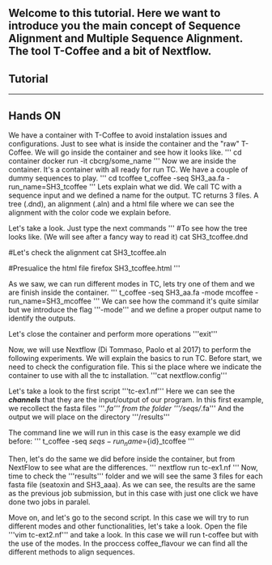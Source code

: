 Welcome to this tutorial.
Here we want to introduce you the main concept of Sequence Alignment and Multiple Sequence Alignment. The tool T-Coffee and a bit of Nextflow.
----------
Tutorial
----------

----------
Hands ON
----------
We have a container with T-Coffee to avoid instalation issues and configurations. Just to see what is inside the container and the "raw" T-Coffee. We will go inside the container and see how it looks like.
'''
cd container
docker run -it cbcrg/some_name
'''
Now we are inside the container. It's a container with all ready for run TC.
We have a couple of dummy sequences to play.
'''
cd tcoffee
t_coffee -seq SH3_aa.fa -run_name=SH3_tcoffee
'''
Lets explain what we did.
We call TC with a sequence input and we defined a name for the output.
TC returns 3 files. A tree (.dnd), an alignment (.aln) and a html file where we can see the alignment with the color code we explain before.

Let's take a look. Just type the next commands
'''
#To see how the tree looks like. (We will see after a fancy way to read it)
cat SH3_tcoffee.dnd

#Let's check the alignment
cat SH3_tcoffee.aln

#Presualice the html file
firefox SH3_tcoffee.html
'''

As we saw, we can run different modes in TC, lets try one of them and we are finish inside the container.
'''
t_coffee -seq SH3_aa.fa -mode mcoffee -run_name=SH3_mcoffee
'''
We can see how the command it's quite similar but we introduce the flag '''-mode''' and we define a proper output name to identify the outputs.

Let's close the container and perform more operations
'''exit'''

Now, we will use Nextflow (Di Tommaso, Paolo et al 2017) to perform the following experiments. We will explain the basics to run TC.
Before start, we need to check the configuration file. This si the place where we indicate the container to use with all the tc installation.
'''cat nextflow.config'''

Let's take a look to the first script '''tc-ex1.nf'''
Here we can see the ***channels*** that they are the input/output of our program.
In this first example, we recollect the fasta files '''*.fa''' from the folder '''/seqs/*.fa'''
And the output we will place on the directory '''/results'''

The command line we will run in this case is the easy example we did before:
'''
t_coffee -seq ${seqs} -run_name=${id}_tcoffee
'''

Then, let's do the same we did before inside the container, but from NextFlow to see what are the differences.
'''
nextflow run tc-ex1.nf
'''
Now, time to check the '''results''' folder and we will see the same 3 files for each fasta file (seatoxin and SH3_aaa). As we can see, the results are the same as the previous job submission, but in this case with just one click we have done two jobs in paralel.

Move on, and let's go to the second script.
In this case we will try to run different modes and other functionalities, let's take a look.
Open the file '''vim tc-ext2.nf''' and take a look.
In this case we will run t-coffee but with the use of the modes. In the proccess coffee_flavour we can find all the different methods to align sequences.





